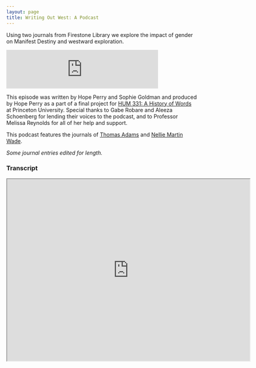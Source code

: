 ```yaml
---
layout: page
title: Writing Out West: A Podcast
---
```



Using two journals from Firestone Library we explore the impact of gender on Manifest Destiny and westward exploration. 

<iframe src="https://anchor.fm/hope-perry9/embed/episodes/WOW-Writing-Out-West-e10a677" height="102px" width="400px" frameborder="0" scrolling="no"></iframe>

This episode was written by Hope Perry and Sophie Goldman and produced by Hope Perry as a part of a final project for [HUM 331: A History of Words](https://hum-331-princeton.github.io/) at Princeton University. Special thanks to Gabe Robare and Aleeza Schoenberg for lending their voices to the podcast, and to Professor Melissa Reynolds for all of her help and support. 

This podcast features the journals of [Thomas Adams](https://dpul.princeton.edu/pudl0017/catalog/qr46r491g) and [Nellie Martin Wade](https://findingaids.princeton.edu/catalog/C0140_c65810-06143). 

_Some journal entries edited for length._

### Transcript
<iframe src="https://drive.google.com/file/d/1P92J-aU4tuncXBh88npKhEdt6x9i3D1z/preview" width="640" height="480"></iframe>


